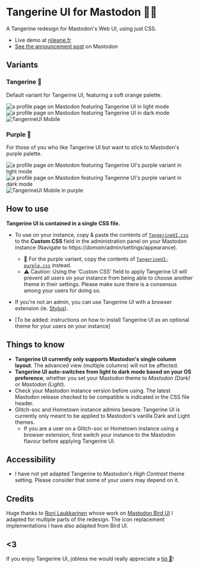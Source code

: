 # Tangerine UI for Mastodon 🍊🐘

A Tangerine redesign for Mastodon's Web UI, using just CSS.

* Live demo at [nileane.fr](https://nileane.fr)
* [See the announcement post](https://nileane.fr/@nileane/110691663040709608) on Mastodon

## Variants

### Tangerine 🍊
Default variant for Tangerine UI, featuring a soft orange palette.

![a profile page on Mastodon featuring Tangerine UI in light mode](https://github.com/nileane/TangerineUI-for-Mastodon/assets/914451/77f49e2a-74c7-4d94-a427-c991289f2383)
![a profile page on Mastodon featuring Tangerine UI in dark mode](https://github.com/nileane/TangerineUI-for-Mastodon/assets/914451/6891bfde-c5a2-43a6-8357-76c5f8b0f8d3)
![TangerineUI Mobile](https://github.com/nileane/TangerineUI-for-Mastodon/assets/914451/b10f3e72-0a58-4b0d-8f00-f7210958483c)


### Purple 🪻
For those of you who like Tangerine UI but want to stick to Mastodon's purple palette.

![a profile page on Mastodon featuring Tangerine UI's purple variant in light mode](https://github.com/nileane/TangerineUI-for-Mastodon/assets/914451/f3ab51d2-c94d-4192-a1c8-6d15b0d9025a)
![a profile page on Mastodon featuring Tangerine UI's purple variant in dark mode](https://github.com/nileane/TangerineUI-for-Mastodon/assets/914451/2322a5ea-6fce-4acc-9e53-92a9bae72e89)
![TangerineUI Mobile in purple](https://github.com/nileane/TangerineUI-for-Mastodon/assets/914451/f2098d06-7c48-4282-b5f6-a62c38155c7b)


## How to use
**Tangerine UI is contained in a single CSS file.**  

* To use on your instance, copy & paste the contents of [`TangerineUI.css`](https://github.com/nileane/TangerineUI-for-Mastodon/blob/main/TangerineUI.css) to the **Custom CSS** field in the administration panel on your Mastodon instance (Navigate to https://*domain*/admin/settings/appearance).
   * 🪻 For the purple variant, copy the contents of [`TangerineUI-purple.css`](https://github.com/nileane/TangerineUI-for-Mastodon/blob/main/TangerineUI-purple.css) instead.
   * ⚠️ Caution: Using the 'Custom CSS' field to apply Tangerine UI will prevent all users on your instance from being able to choose another theme in their settings. Please make sure there is a consensus among your users for doing so.

* If you're not an admin, you can use Tangerine UI with a browser extension (ie. [Stylus](https://add0n.com/stylus.html)).

* [To be added: instructions on how to install Tangerine UI as an optional theme for your users on your instance]

## Things to know
* **Tangerine UI currently only supports Mastodon's single column layout**. The advanced view (multiple columns) will not be affected.
* **Tangerine UI auto-switches from light to dark mode based on your OS preference**, whether you set your Mastodon theme to *Mastodon (Dark)* or *Mastodon (Light*).
* Check your Mastodon instance version before using. The latest Mastodon release checked to be compatible is indicated in the CSS file header.
* Glitch-soc and Hometown instance admins beware: Tangerine UI is currently only meant to be applied to Mastodon's vanilla Dark and Light themes.
    * If you are a user on a Glitch-soc or Hometown instance using a browser extension, first switch your instance to the Mastodon flavour before applying Tangerine UI.

## Accessibility
* I have not yet adapted Tangerine to Mastodon's *High Contrast* theme setting. Please consider that some of your users may depend on it.

## Credits
Huge thanks to [Roni Laukkarinen](https://mementomori.social/@rolle) whose work on [Mastodon Bird UI](https://github.com/ronilaukkarinen/mastodon-bird-ui) I adapted for multiple parts of the redesign. The icon replacement implementations I have also adapted from Bird UI.

## <3
If you enjoy Tangerine UI, jobless me would really appreciate a [tip 💛](https://ko-fi.com/nileane)!
